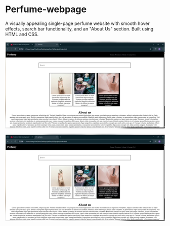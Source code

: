 # Perfume-webpage
A visually appealing single-page perfume website with smooth hover effects, search bar functionality, and an "About Us" section. Built using HTML and CSS.

![Preview](preview.jpg)

[![Watch Demo](preview.jpg)](https://drive.google.com/file/d/1IrjcOBF9S_KYsWbW9vsAhmJCk9t2Nacs/view?usp=drivesdk)


